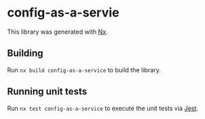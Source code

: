 # config-as-a-servie

This library was generated with [Nx](https://nx.dev).

## Building

Run `nx build config-as-a-service` to build the library.

## Running unit tests

Run `nx test config-as-a-service` to execute the unit tests via [Jest](https://jestjs.io).
